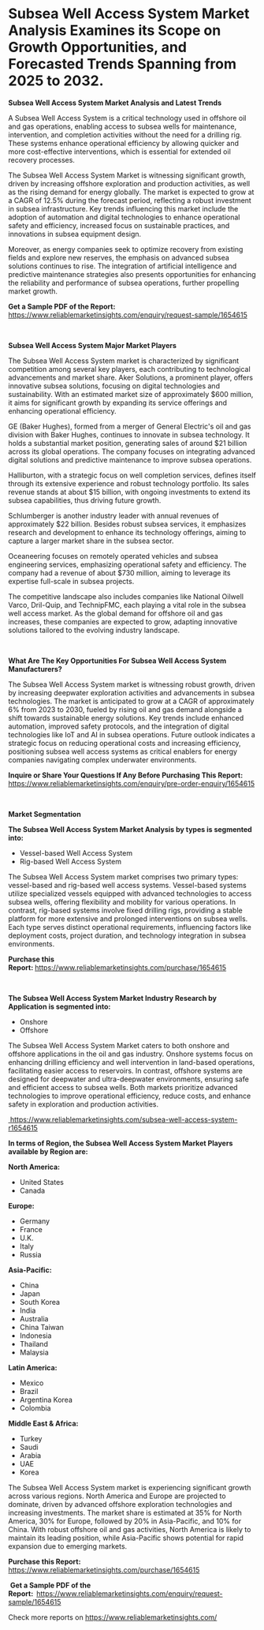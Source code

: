 <p><h1>Subsea Well Access System Market Analysis Examines its Scope on Growth Opportunities, and Forecasted Trends Spanning from 2025 to 2032.</h1></p><p><strong>Subsea Well Access System Market Analysis and Latest Trends</strong></p>
<p><p>A Subsea Well Access System is a critical technology used in offshore oil and gas operations, enabling access to subsea wells for maintenance, intervention, and completion activities without the need for a drilling rig. These systems enhance operational efficiency by allowing quicker and more cost-effective interventions, which is essential for extended oil recovery processes.</p><p>The Subsea Well Access System Market is witnessing significant growth, driven by increasing offshore exploration and production activities, as well as the rising demand for energy globally. The market is expected to grow at a CAGR of 12.5% during the forecast period, reflecting a robust investment in subsea infrastructure. Key trends influencing this market include the adoption of automation and digital technologies to enhance operational safety and efficiency, increased focus on sustainable practices, and innovations in subsea equipment design.</p><p>Moreover, as energy companies seek to optimize recovery from existing fields and explore new reserves, the emphasis on advanced subsea solutions continues to rise. The integration of artificial intelligence and predictive maintenance strategies also presents opportunities for enhancing the reliability and performance of subsea operations, further propelling market growth.</p></p>
<p><strong>Get a Sample PDF of the Report:&nbsp;</strong> <a href="https://www.reliablemarketinsights.com/enquiry/request-sample/1654615?utm_campaign=2002&utm_medium=2&utm_source=Github&utm_content=ia&utm_term=06032025&utm_id=subsea-well-access-system">https://www.reliablemarketinsights.com/enquiry/request-sample/1654615</a></p>
<p>&nbsp;</p>
<p><strong>Subsea Well Access System Major Market Players</strong></p>
<p><p>The Subsea Well Access System market is characterized by significant competition among several key players, each contributing to technological advancements and market share. Aker Solutions, a prominent player, offers innovative subsea solutions, focusing on digital technologies and sustainability. With an estimated market size of approximately $600 million, it aims for significant growth by expanding its service offerings and enhancing operational efficiency.</p><p>GE (Baker Hughes), formed from a merger of General Electric's oil and gas division with Baker Hughes, continues to innovate in subsea technology. It holds a substantial market position, generating sales of around $21 billion across its global operations. The company focuses on integrating advanced digital solutions and predictive maintenance to improve subsea operations.</p><p>Halliburton, with a strategic focus on well completion services, defines itself through its extensive experience and robust technology portfolio. Its sales revenue stands at about $15 billion, with ongoing investments to extend its subsea capabilities, thus driving future growth.</p><p>Schlumberger is another industry leader with annual revenues of approximately $22 billion. Besides robust subsea services, it emphasizes research and development to enhance its technology offerings, aiming to capture a larger market share in the subsea sector.</p><p>Oceaneering focuses on remotely operated vehicles and subsea engineering services, emphasizing operational safety and efficiency. The company had a revenue of about $730 million, aiming to leverage its expertise full-scale in subsea projects.</p><p>The competitive landscape also includes companies like National Oilwell Varco, Dril-Quip, and TechnipFMC, each playing a vital role in the subsea well access market. As the global demand for offshore oil and gas increases, these companies are expected to grow, adapting innovative solutions tailored to the evolving industry landscape.</p></p>
<p>&nbsp;</p>
<p><strong>What Are The Key Opportunities For Subsea Well Access System Manufacturers?</strong></p>
<p><p>The Subsea Well Access System market is witnessing robust growth, driven by increasing deepwater exploration activities and advancements in subsea technologies. The market is anticipated to grow at a CAGR of approximately 6% from 2023 to 2030, fueled by rising oil and gas demand alongside a shift towards sustainable energy solutions. Key trends include enhanced automation, improved safety protocols, and the integration of digital technologies like IoT and AI in subsea operations. Future outlook indicates a strategic focus on reducing operational costs and increasing efficiency, positioning subsea well access systems as critical enablers for energy companies navigating complex underwater environments.</p></p>
<p><strong>Inquire or Share Your Questions If Any Before Purchasing This Report:</strong> <a href="https://www.reliablemarketinsights.com/enquiry/pre-order-enquiry/1654615?utm_campaign=2002&utm_medium=2&utm_source=Github&utm_content=ia&utm_term=06032025&utm_id=subsea-well-access-system">https://www.reliablemarketinsights.com/enquiry/pre-order-enquiry/1654615</a></p>
<p>&nbsp;</p>
<p><strong>Market Segmentation</strong></p>
<p><strong>The Subsea Well Access System Market Analysis by types is segmented into:</strong></p>
<p><ul><li>Vessel-based Well Access System</li><li>Rig-based Well Access System</li></ul></p>
<p><p>The Subsea Well Access System market comprises two primary types: vessel-based and rig-based well access systems. Vessel-based systems utilize specialized vessels equipped with advanced technologies to access subsea wells, offering flexibility and mobility for various operations. In contrast, rig-based systems involve fixed drilling rigs, providing a stable platform for more extensive and prolonged interventions on subsea wells. Each type serves distinct operational requirements, influencing factors like deployment costs, project duration, and technology integration in subsea environments.</p></p>
<p><strong>Purchase this Report:&nbsp;</strong><a href="https://www.reliablemarketinsights.com/purchase/1654615?utm_campaign=2002&utm_medium=2&utm_source=Github&utm_content=ia&utm_term=06032025&utm_id=subsea-well-access-system">https://www.reliablemarketinsights.com/purchase/1654615</a></p>
<p>&nbsp;</p>
<p><strong>The Subsea Well Access System Market Industry Research by Application is segmented into:</strong></p>
<p><ul><li>Onshore</li><li>Offshore</li></ul></p>
<p><p>The Subsea Well Access System Market caters to both onshore and offshore applications in the oil and gas industry. Onshore systems focus on enhancing drilling efficiency and well intervention in land-based operations, facilitating easier access to reservoirs. In contrast, offshore systems are designed for deepwater and ultra-deepwater environments, ensuring safe and efficient access to subsea wells. Both markets prioritize advanced technologies to improve operational efficiency, reduce costs, and enhance safety in exploration and production activities.</p></p>
<p><a href="https://www.reliablemarketinsights.com/subsea-well-access-system-r1654615?utm_campaign=2002&utm_medium=2&utm_source=Github&utm_content=ia&utm_term=06032025&utm_id=subsea-well-access-system">&nbsp;https://www.reliablemarketinsights.com/subsea-well-access-system-r1654615</a></p>
<p><strong>In terms of Region, the Subsea Well Access System Market Players available by Region are:</strong></p>
<p>
    <p> <strong> North America: </strong>
        <ul>
            <li>United States</li>
            <li>Canada</li>
        </ul>
        </p> 
    <p> <strong> Europe: </strong>
        <ul>
            <li>Germany</li>
            <li>France</li>
            <li>U.K.</li>
            <li>Italy</li>
            <li>Russia</li>
        </ul>
        </p> 
    <p> <strong> Asia-Pacific: </strong>
        <ul>
            <li>China</li>
            <li>Japan</li>
            <li>South Korea</li>
            <li>India</li>
            <li>Australia</li>
            <li>China Taiwan</li>
            <li>Indonesia</li>
            <li>Thailand</li>
            <li>Malaysia</li>
        </ul>
        </p> 
    <p> <strong> Latin America: </strong>
        <ul>
            <li>Mexico</li>
            <li>Brazil</li>
            <li>Argentina Korea</li>
            <li>Colombia</li>
        </ul>
        </p> 
    <p> <strong> Middle East & Africa: </strong>
        <ul>
            <li>Turkey</li>
            <li>Saudi</li>
            <li>Arabia</li>
            <li>UAE</li>
            <li>Korea</li>
        </ul>
    </p>
    </p>
<p><p>The Subsea Well Access System market is experiencing significant growth across various regions. North America and Europe are projected to dominate, driven by advanced offshore exploration technologies and increasing investments. The market share is estimated at 35% for North America, 30% for Europe, followed by 20% in Asia-Pacific, and 10% for China. With robust offshore oil and gas activities, North America is likely to maintain its leading position, while Asia-Pacific shows potential for rapid expansion due to emerging markets.</p></p>
<p><strong>Purchase this Report: </strong><a href="https://www.reliablemarketinsights.com/purchase/1654615?utm_campaign=2002&utm_medium=2&utm_source=Github&utm_content=ia&utm_term=06032025&utm_id=subsea-well-access-system">https://www.reliablemarketinsights.com/purchase/1654615</a></p>
<p>&nbsp;<strong>Get a Sample PDF of the Report:&nbsp;&nbsp;</strong><a href="https://www.reliablemarketinsights.com/enquiry/request-sample/1654615?utm_campaign=2002&utm_medium=2&utm_source=Github&utm_content=ia&utm_term=06032025&utm_id=subsea-well-access-system">https://www.reliablemarketinsights.com/enquiry/request-sample/1654615</a></p>
<p><strong></strong></p>
<p>Check more reports on <a href="https://www.reliablemarketinsights.com/?utm_campaign=2002&utm_medium=2&utm_source=Github&utm_content=ia&utm_term=06032025&utm_id=subsea-well-access-system">https://www.reliablemarketinsights.com/</a></p>